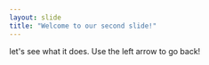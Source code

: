 ```yaml
---
layout: slide
title: "Welcome to our second slide!"
---
```

let's see what it does.
Use the left arrow to go back!
